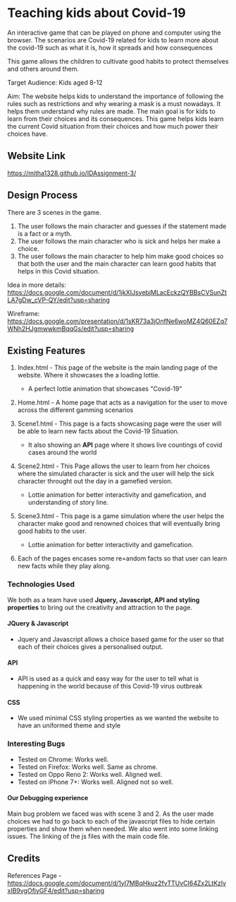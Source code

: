 # Teaching kids about Covid-19
An interactive game that can be played on phone and computer using the browser. The scenarios are Covid-19 related for kids to learn more about the covid-19 such as what it is, how it spreads and how consequences

This game allows the children to cultivate good habits to protect themselves and others around them.

Target Audience: Kids aged 8-12

Aim: The website helps kids to understand the importance of following the rules such as restrictions and why wearing a mask is a must nowadays. It helps them understand why rules are made. The main goal is for kids to learn from their choices and its consequences.
This game helps kids learn the current Covid situation from their choices and how much power their choices have.

## Website Link
https://mitha1328.github.io/IDAssignment-3/

## Design Process
There are 3 scenes in the game.
1. The user follows the main character and guesses if the statement made is a fact or a myth.
2. The user follows the main character who is sick and helps her make a choice.
3. The user follows the main character to help him make good choices so that both the user and the main character can learn good habits that helps in this Covid situation.

Idea in more details: https://docs.google.com/document/d/1jkXIJsyebjMLacEckzQYBBsCVSunZtLA7gDw_cVP-QY/edit?usp=sharing

Wireframe: https://docs.google.com/presentation/d/1sKR73a3jOnfNe6woMZ4Q60EZq7WNh2HJgmwwkmBqqGs/edit?usp=sharing
## Existing Features

1. Index.html - This page of the website is the main landing page of the website. Where it showcases the a loading lottie.
   * A perfect lottie animation that showcases "Covid-19"

2. Home.html - A home page that acts as a navigation for the user to move across the different gamming scenarios

3. Scene1.html - This page is a facts showcasing page were the user will be able to learn new facts about the Covid-19 Situation.
   * It also showing an **API** page where it shows live countings of covid cases around the world

4. Scene2.html - This Page allows the user to learn from her choices where the simulated character is sick and the user will help the sick character throught out the day in a gamefied version.
   * Lottie animation for better interactivity and gamefication, and understanding of story line.

6. Scene3.html - This page is a game simulation where the user helps the character make good and renowned choices that will eventually bring good habits to the user.
   * Lottie animation for better interactivity and gamefication.

7. Each of the pages encases some re=andom facts so that user can learn new facts while they play along.
   
### Technologies Used
We both as a team have used **Jquery, Javascript, API and styling properties** to bring out the creativity and attraction to the page. 
#### JQuery & Javascript
* Jquery and Javascript allows a choice based game for the user so that each of their choices gives a personalised output.
#### API
* API is used as a quick and easy way for the user to tell what is happening in the world because of this Covid-19 virus outbreak
#### CSS
* We used minimal CSS styling properties as we wanted the website to have an uniformed theme and style

### Interesting Bugs
* Tested on Chrome: Works well.
* Tested on Firefox: Works well. Same as chrome.
* Tested on Oppo Reno 2: Works well. Aligned well.
* Tested on iPhone 7+: Works well. Aligned not so well.

#### Our Debugging experience
Main bug problem we faced was with scene 3 and 2. As the user made choices we had to go back to each of the javascript files to hide certain properties and show them when needed.
We also went into some linking issues. The linking of the js files with the main code file.

## Credits
References Page - https://docs.google.com/document/d/1yl7MBqHkuz2fvTTUvCI64Zx2LtKzlvxIB9vgOfjyGF4/edit?usp=sharing

